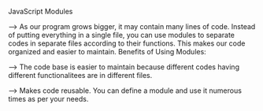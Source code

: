 JavaScript Modules

--> As our program grows bigger, it may contain many lines of code. Instead of putting everything in a single file, you can use modules to separate codes in separate files according to their functions. This makes our code organized and easier to maintain. Benefits of Using Modules:

--> The code base is easier to maintain because different codes having different functionalitees are in different files.

--> Makes code reusable. You can define a module and use it numerous times as per your needs.
